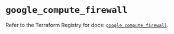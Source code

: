 # `google_compute_firewall`

Refer to the Terraform Registry for docs: [`google_compute_firewall`](https://registry.terraform.io/providers/hashicorp/google/6.43.0/docs/resources/compute_firewall).
